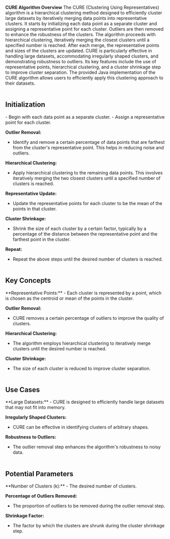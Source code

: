 **CURE Algorithm Overview**
The CURE (Clustering Using Representatives) algorithm is a hierarchical clustering method designed to efficiently cluster large datasets by iteratively merging data points into representative clusters. It starts by initializing each data point as a separate cluster and assigning a representative point for each cluster. Outliers are then removed to enhance the robustness of the clusters. The algorithm proceeds with hierarchical clustering, iteratively merging the closest clusters until a specified number is reached. After each merge, the representative points and sizes of the clusters are updated. CURE is particularly effective in handling large datasets, accommodating irregularly shaped clusters, and demonstrating robustness to outliers. Its key features include the use of representative points, hierarchical clustering, and a cluster shrinkage step to improve cluster separation. The provided Java implementation of the CURE algorithm allows users to efficiently apply this clustering approach to their datasets.<br></br>

<h2>Initialization</h2>
- Begin with each data point as a separate cluster.
- Assign a representative point for each cluster.

**Outlier Removal:**
- Identify and remove a certain percentage of data points that are farthest from the cluster's representative point. This helps in reducing noise and outliers.

**Hierarchical Clustering:**
- Apply hierarchical clustering to the remaining data points. This involves iteratively merging the two closest clusters until a specified number of clusters is reached.

**Representative Update:**
- Update the representative points for each cluster to be the mean of the points in that cluster.

**Cluster Shrinkage:**
- Shrink the size of each cluster by a certain factor, typically by a percentage of the distance between the representative point and the farthest point in the cluster.

**Repeat:**
- Repeat the above steps until the desired number of clusters is reached.
<br></br>

<h2>Key Concepts</h2>
**Representative Points:**
- Each cluster is represented by a point, which is chosen as the centroid or mean of the points in the cluster.

**Outlier Removal:**
- CURE removes a certain percentage of outliers to improve the quality of clusters.

**Hierarchical Clustering:**
- The algorithm employs hierarchical clustering to iteratively merge clusters until the desired number is reached.

**Cluster Shrinkage:**
- The size of each cluster is reduced to improve cluster separation.
<br></br>

<h2>Use Cases</h2>
**Large Datasets:**
- CURE is designed to efficiently handle large datasets that may not fit into memory.

**Irregularly Shaped Clusters:**
- CURE can be effective in identifying clusters of arbitrary shapes.

**Robustness to Outliers:**
- The outlier removal step enhances the algorithm's robustness to noisy data.
<br></br>

<h2>Potential Parameters</h2>
**Number of Clusters (k):**
- The desired number of clusters.

**Percentage of Outliers Removed:**
- The proportion of outliers to be removed during the outlier removal step.

**Shrinkage Factor:**
- The factor by which the clusters are shrunk during the cluster shrinkage step.